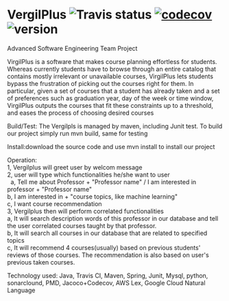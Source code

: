 # VergilPlus ![Travis status](https://travis-ci.org/pow25/vergilplus.svg?branch=master) [![codecov](https://codecov.io/gh/pow25/vergilplus/branch/master/graph/badge.svg)](https://codecov.io/gh/pow25/vergilplus) ![version](https://img.shields.io/badge/version-1.1.0-blue.svg?maxAge=2592000)

Advanced Software Engineering Team Project

VirgilPlus is a software that makes course planning effortless for students.  Whereas currently students have to browse through an entire catalog that contains mostly irrelevant or unavailable courses, VirgilPlus lets students bypass the frustration of picking out the courses right for them.  In particular, given a set of courses that a student has already taken and a set of preferences such as graduation year, day of the week or time window, VirgilPlus outputs the courses that fit these constraints up to a threshold, and eases the process of choosing desired courses

Build/Test: The Vergilpls is managed by maven, including Junit test. To build our project simply run mvn build, same for testing

Install:download the source code and use mvn install to install our project

Operation:<br />
1, Vergilplus will greet user by welcom message<br />
2, user will type which functionalities he/she want to user<br />
    &nbsp; a, Tell me about Professor + "Professor name" / I am interested in professor + "Professor name"<br />
    b, I am interested in + "course topics, like machine learning"<br />
    c, I want course recommendation<br />
3, Vergilplus then will perform correlated functionalities<br />
    a, It will search description words of this professor in our database and tell the user correlated courses taught by that professor.<br />
    b, It will search all courses in our database that are related to specified topics<br />
    c, It will recommend 4 courses(usually) based on previous students' reviews of those courses. The recommendation is also based on              user's previous taken courses.<br />  

Technology used: Java, Travis CI, Maven, Spring, Junit, Mysql, python, sonarclound, PMD, Jacoco+Codecov, AWS Lex, Google Cloud Natural Language
